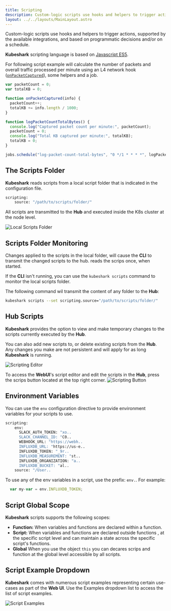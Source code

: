 ```yaml
---
title: Scripting
description: Custom-logic scripts use hooks and helpers to trigger actions, supported by the available integrations, and based on programmatic decisions and/or on a schedule. 
layout: ../../layouts/MainLayout.astro
---
```


Custom-logic scripts use hooks and helpers to trigger actions, supported by the available integrations, and based on programmatic decisions and/or on a schedule. 

**Kubeshark** scripting language is based on [Javascript ES5](https://262.ecma-international.org/5.1/).

For following script example will calculate the number of packets and overall traffic processed per minute using an L4 network hook ([`onPacketCaptured`](/en/automation_hooks#onpacketcapturedinfo-object)), some helpers and a job.

```js
var packetCount = 0;
var totalKB = 0;

function onPacketCaptured(info) {
  packetCount++;
  totalKB += info.length / 1000;
}

function logPacketCountTotalBytes() {
  console.log("Captured packet count per minute:", packetCount);
  packetCount = 0;
  console.log("Total KB captured per minute:", totalKB);
  totalKB = 0;
}

jobs.schedule("log-packet-count-total-bytes", "0 */1 * * * *", logPacketCountTotalBytes);
```

## The Scripts Folder

**Kubeshark** reads scripts from a local script folder that is indicated in the configuration file.

```bash
scripting:
    source: "/path/to/scripts/folder/"
```

All scripts are transmitted to the **Hub** and executed inside the K8s cluster at the node level.

![Local Scripts Folder](/local-scripts-folder.png)

## Scripts Folder Monitoring 

Changes applied to the scripts in the local folder, will cause the **CLI** to transmit the changed scripts to the hub. reads the scrips once, when started.

If the **CLI** isn't running, you can use the `kubeshark scripts` command to monitor the local scripts folder.

The following command wil transmit the content of any folder to the **Hub**:

```bash
kubeshark scripts --set scripting.source="/path/to/scripts/folder/"
```

## Hub Scripts

**Kubeshark** provides the option to view and make temporary changes to the scripts currently executed by the **Hub**.

You can also add new scripts to, or delete existing scripts from the **Hub**. Any changes you make are not persistent and will apply for as long **Kubeshark** is running.

![Scripting Editor](/script-editor.png)

To access the **WebUI**'s script editor and edit the scripts in the **Hub**, press the scrips button located at the top right corner.
![Scripting Button](/scripting-button.png)

## Environment Variables

You can use the `env` configuration directive to provide environment variables for your scripts to use.

```bash
scripting:
    env:
      SLACK_AUTH_TOKEN: "xo..
      SLACK_CHANNEL_ID: "C0..
      WEBHOOK_URL: "https://webh..
      INFLUXDB_URL: "https://us-e..
      INFLUXDB_TOKEN: "_9r..
      INFLUXDB_MEASUREMENT: "st..
      INFLUXDB_ORGANIZATION: "a..
      INFLUXDB_BUCKET: "al..
    source: "/User..
```

To use any of the env variables in a script, use the prefix: `env.`. For example:

```js
  var my-var = env.INFLUXDB_TOKEN;
```

## Script Global Scope

**Kubeshark** scripts supports the following scopes:
- **Function:** When variables and functions are declared within a function.
- **Script:** When variables and functions are declared outside functions , at the specific script level and can maintain a state across the specific script's functions.
- **Global** When you use the object `this` you can decares scrips and function at the global level accessible by all scripts.

## Script Example Dropdown

**Kubeshark** comes with numerous script examples representing certain use-cases as part of the **Web UI**. Use the Examples dropdown list to access the list of script examples.

![Script Examples](/script-examples.png)
